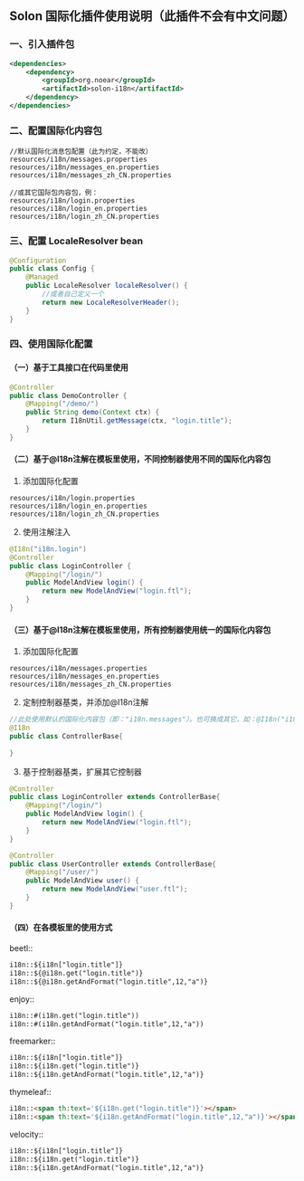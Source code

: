 
## Solon 国际化插件使用说明（此插件不会有中文问题）

### 一、引入插件包

```xml
<dependencies>
    <dependency>
        <groupId>org.noear</groupId>
        <artifactId>solon-i18n</artifactId>
    </dependency>
</dependencies>
```

### 二、配置国际化内容包

```
//默认国际化消息包配置（此为约定，不能改）
resources/i18n/messages.properties
resources/i18n/messages_en.properties
resources/i18n/messages_zh_CN.properties

//或其它国际包内容包，例：
resources/i18n/login.properties
resources/i18n/login_en.properties
resources/i18n/login_zh_CN.properties
```

### 三、配置 LocaleResolver bean

```java
@Configuration
public class Config {
    @Managed
    public LocaleResolver localeResolver() {
        //或者自己定义一个
        return new LocaleResolverHeader();
    }
}
```

### 四、使用国际化配置

#### （一）基于工具接口在代码里使用

```java
@Controller
public class DemoController {
    @Mapping("/demo/")
    public String demo(Context ctx) {
        return I18nUtil.getMessage(ctx, "login.title");
    }
}
```


#### （二）基于@I18n注解在模板里使用，不同控制器使用不同的国际化内容包

1. 添加国际化配置

```
resources/i18n/login.properties
resources/i18n/login_en.properties
resources/i18n/login_zh_CN.properties
```

2. 使用注解注入

```java
@I18n("i18n.login")
@Controller
public class LoginController {
    @Mapping("/login/")
    public ModelAndView login() {
        return new ModelAndView("login.ftl");
    }
}
```


#### （三）基于@I18n注解在模板里使用，所有控制器使用统一的国际化内容包

1. 添加国际化配置
```
resources/i18n/messages.properties
resources/i18n/messages_en.properties
resources/i18n/messages_zh_CN.properties
```

2. 定制控制器基类，并添加@I18n注解

```java
//此处使用默认的国际化内容包（即："i18n.messages"）。也可换成其它，如：@I18n("i18n.strings")
@I18n
public class ControllerBase{
    
}
```

3. 基于控制器基类，扩展其它控制器

```java
@Controller
public class LoginController extends ControllerBase{
    @Mapping("/login/")
    public ModelAndView login() {
        return new ModelAndView("login.ftl");
    }
}

@Controller
public class UserController extends ControllerBase{
    @Mapping("/user/")
    public ModelAndView user() {
        return new ModelAndView("user.ftl");
    }
}
```

#### （四）在各模板里的使用方式

beetl::
```html
i18n::${i18n["login.title"]}
i18n::${@i18n.get("login.title")}
i18n::${@i18n.getAndFormat("login.title",12,"a")}
```

enjoy::
```html
i18n::#(i18n.get("login.title"))
i18n::#(i18n.getAndFormat("login.title",12,"a"))
```

freemarker::
```html
i18n::${i18n["login.title"]}
i18n::${i18n.get("login.title")}
i18n::${i18n.getAndFormat("login.title",12,"a")}
```

thymeleaf::
```html
i18n::<span th:text='${i18n.get("login.title")}'></span>
i18n::<span th:text='${i18n.getAndFormat("login.title",12,"a")}'></span>
```

velocity::
```html
i18n::${i18n["login.title"]}
i18n::${i18n.get("login.title")}
i18n::${i18n.getAndFormat("login.title",12,"a")}
```